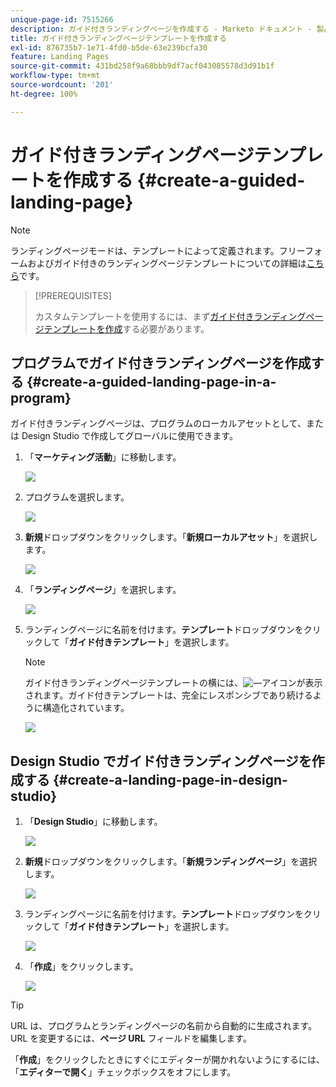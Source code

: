 ```yaml
---
unique-page-id: 7515266
description: ガイド付きランディングページを作成する - Marketo ドキュメント - 製品ドキュメント
title: ガイド付きランディングページテンプレートを作成する
exl-id: 876735b7-1e71-4fd0-b5de-63e239bcfa30
feature: Landing Pages
source-git-commit: 431bd258f9a68bbb9df7acf043085578d3d91b1f
workflow-type: tm+mt
source-wordcount: '201'
ht-degree: 100%

---
```


# ガイド付きランディングページテンプレートを作成する {#create-a-guided-landing-page}

>[!NOTE]
>
>ランディングページモードは、テンプレートによって定義されます。フリーフォームおよびガイド付きのランディングページテンプレートについての詳細は[こちら](/help/marketo/product-docs/demand-generation/landing-pages/understanding-landing-pages/understanding-free-form-vs-guided-landing-pages.md)です。

>[!PREREQUISITES]
>
>カスタムテンプレートを使用するには、まず[ガイド付きランディングページテンプレートを作成](/help/marketo/product-docs/demand-generation/landing-pages/landing-page-templates/create-a-guided-landing-page-template.md)する必要があります。

## プログラムでガイド付きランディングページを作成する {#create-a-guided-landing-page-in-a-program}

ガイド付きランディングページは、プログラムのローカルアセットとして、または Design Studio で作成してグローバルに使用できます。

1. 「**マーケティング活動**」に移動します。

   ![](assets/one-1.png)

1. プログラムを選択します。

   ![](assets/image2015-5-26-9-3a24-3a2.png)

1. **新規**&#x200B;ドロップダウンをクリックします。「**新規ローカルアセット**」を選択します。

   ![](assets/image2015-5-26-9-3a25-3a36.png)

1. 「**ランディングページ**」を選択します。

   ![](assets/four.png)

1. ランディングページに名前を付けます。**テンプレート**&#x200B;ドロップダウンをクリックして「**ガイド付きテンプレート**」を選択します。

   >[!NOTE]
   >
   >ガイド付きランディングページテンプレートの横には、![—](assets/image2015-5-26-9-3a26-3a51.png)アイコンが表示されます。ガイド付きテンプレートは、完全にレスポンシブであり続けるように構造化されています。

   ![](assets/image2015-5-24-15-3a47-3a56.png)

## Design Studio でガイド付きランディングページを作成する {#create-a-landing-page-in-design-studio}

1. 「**Design Studio**」に移動します。

   ![](assets/six.png)

1. **新規**&#x200B;ドロップダウンをクリックします。「**新規ランディングページ**」を選択します。

   ![](assets/seven.png)

1. ランディングページに名前を付けます。**テンプレート**&#x200B;ドロップダウンをクリックして「**ガイド付きテンプレート**」を選択します。

   ![](assets/image2015-5-26-9-3a27-3a34.png)

1. 「**作成**」をクリックします。

   ![](assets/image2015-5-26-9-3a28-3a8.png)

>[!TIP]
>
>URL は、プログラムとランディングページの名前から自動的に生成されます。URL を変更するには、**ページ URL** フィールドを編集します。
>
>「**作成**」をクリックしたときにすぐにエディターが開かれないようにするには、「**エディターで開く**」チェックボックスをオフにします。
